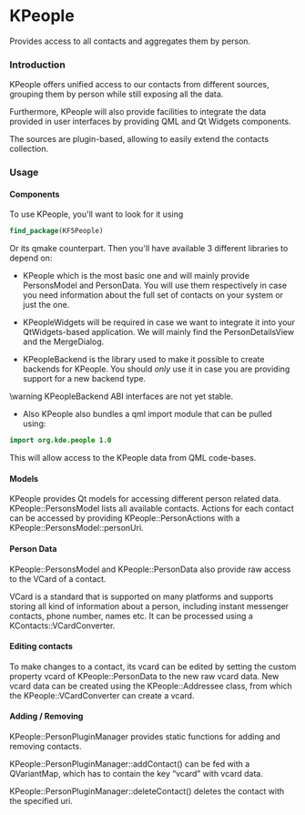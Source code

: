 # KPeople

<!--
SPDX-FileCopyrightText: 2015 Aleix Pol <aleixpol@kde.org>
SPDX-FileCopyrightText: 2020 Jonah Brüchert <jbb.prv@gmx.de>
SPDX-FileCopyrightText: LGPL-2.1-or-later
-->

Provides access to all contacts and aggregates them by person.

### Introduction

KPeople offers unified access to our contacts from different sources, grouping
them by person while still exposing all the data.

Furthermore, KPeople will also provide facilities to integrate the data provided
in user interfaces by providing QML and Qt Widgets components.

The sources are plugin-based, allowing to easily extend the contacts collection.

### Usage

#### Components

To use KPeople, you'll want to look for it using

```cmake
find_package(KF5People)
```

Or its qmake counterpart. Then you'll have available 3 different libraries to
depend on:

* KPeople which is the most basic one and will mainly provide PersonsModel
and PersonData. You will use them respectively in case you need information
about the full set of contacts on your system or just the one.

* KPeopleWidgets will be required in case we want to integrate it into your
QtWidgets-based application. We will mainly find the PersonDetailsView and
the MergeDialog.

* KPeopleBackend is the library used to make it possible to create backends
for KPeople. You should _only_ use it in case you are providing support for
a new backend type.

\warning KPeopleBackend ABI interfaces are not yet stable.

* Also KPeople also bundles a qml import module that can be pulled using:

```qml
import org.kde.people 1.0
```

This will allow access to the KPeople data from QML code-bases.

#### Models

KPeople provides Qt models for accessing different person related data.
KPeople::PersonsModel lists all available contacts. Actions for each contact can be
accessed by providing KPeople::PersonActions with a KPeople::PersonsModel::personUri.

#### Person Data

KPeople::PersonsModel and KPeople::PersonData also provide raw access to the VCard of a contact.

VCard is a standard that is supported on many platforms and supports storing all kind
of information about a person, including instant messenger contacts, phone number, names etc.
It can be processed using a KContacts::VCardConverter.

#### Editing contacts

To make changes to a contact, its vcard can be edited by setting the custom property vcard of
KPeople::PersonData to the new raw vcard data. New vcard data can be created using the
KPeople::Addressee class, from which the KPeople::VCardConverter can create a vcard.

#### Adding / Removing

KPeople::PersonPluginManager provides static functions for adding and removing contacts.

KPeople::PersonPluginManager::addContact() can be fed with a QVariantMap, which has to contain
the key “vcard” with vcard data.

KPeople::PersonPluginManager::deleteContact() deletes the contact with the specified uri.
